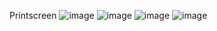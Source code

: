 Printscreen
![image](https://github.com/user-attachments/assets/b4d10e23-3906-486b-a930-d414d94cf8cc)
![image](https://github.com/user-attachments/assets/eacdf457-8422-427c-887b-57620cea1258)
![image](https://github.com/user-attachments/assets/14f0f9a4-18d5-4891-b5f6-5514cee5633e)
![image](https://github.com/user-attachments/assets/6b53c00a-b2b2-4dae-8e2b-946d0d20ce38)
